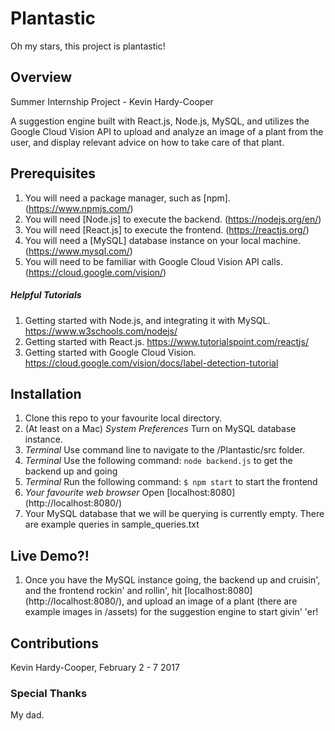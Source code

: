# Plantastic
Oh my stars, this project is plantastic!

## Overview
Summer Internship Project - Kevin Hardy-Cooper

A suggestion engine built with React.js, Node.js, MySQL, and utilizes the Google Cloud Vision API to upload and analyze an image of a plant from the user, and display relevant advice on how to take care of that plant.

## Prerequisites
1. You will need a package manager, such as [npm]. (https://www.npmjs.com/)
2. You will need [Node.js] to execute the backend. (https://nodejs.org/en/)
3. You will need [React.js] to execute the frontend. (https://reactjs.org/)
4. You will need a [MySQL] database instance on your local machine. (https://www.mysql.com/)
5. You will need to be familiar with Google Cloud Vision API calls. (https://cloud.google.com/vision/)

##### Helpful Tutorials
1. Getting started with Node.js, and integrating it with MySQL. https://www.w3schools.com/nodejs/
2. Getting started with React.js. https://www.tutorialspoint.com/reactjs/
3. Getting started with Google Cloud Vision. https://cloud.google.com/vision/docs/label-detection-tutorial

## Installation
1. Clone this repo to your favourite local directory.
2. (At least on a Mac) _System Preferences_ Turn on MySQL database instance.
3. _Terminal_ Use command line to navigate to the /Plantastic/src folder.
4. _Terminal_ Use the following command: `node backend.js` to get the backend up and going
5. _Terminal_ Run the following command: `$ npm start` to start the frontend
6. _Your favourite web browser_ Open [localhost:8080] (http://localhost:8080/)
7. Your MySQL database that we will be querying is currently empty.  There are example queries in sample_queries.txt

## Live Demo?!
1. Once you have the MySQL instance going, the backend up and cruisin', and the frontend rockin' and rollin', hit [localhost:8080] (http://localhost:8080/), and upload an image of a plant (there are example images in /assets) for the suggestion engine to start givin' 'er!

## Contributions
Kevin Hardy-Cooper, February 2 - 7 2017

### Special Thanks
My dad.  

